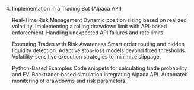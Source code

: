 4. Implementation in a Trading Bot (Alpaca API)

    Real-Time Risk Management
        Dynamic position sizing based on realized volatility.
        Implementing a rolling drawdown limit with API-based enforcement.
        Handling unexpected API failures and rate limits.

    Executing Trades with Risk Awareness
        Smart order routing and hidden liquidity detection.
        Adaptive stop-loss models beyond fixed thresholds.
        Volatility-sensitive execution strategies to minimize slippage.

    Python-Based Examples
        Code snippets for calculating trade probability and EV.
        Backtrader-based simulation integrating Alpaca API.
        Automated monitoring of drawdowns and risk parameters.
